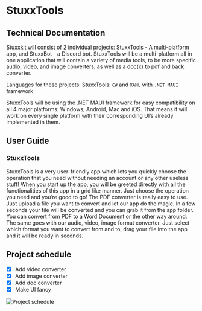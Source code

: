# StuxxTools

## Technical Documentation

Stuxxkit will consist of 2 individual projects: StuxxTools - A multi-platform 
app, and StuxxBot - a Discord bot.
StuxxTools will be a multi-platform all in one application that will contain a 
variety of media tools, to be more specific audio, video, and image converters, as well as a doc(x) to pdf and back converter.

Languages for these projects:
StuxxTools: `C#` and `XAML` with `.NET MAUI` framework

StuxxTools will be using the .NET MAUI framework for easy compatibility on 
all 4 major platforms: Windows, Android, Mac and iOS. That means it will work on 
every single platform with their corresponding UI’s already implemented in them.

## User Guide

### StuxxTools

StuxxTools is a very user-friendly app which lets you quickly choose the 
operation that you need without needing an account or any other useless stuff!
When you start up the app, you will be greeted directly with all the 
functionalities of this app in a grid like manner. Just choose the operation you need and you’re good to go!
The PDF converter is really easy to use. Just upload a file you want 
to convert and let our app do the magic. In a few seconds your file will be 
converted and you can grab it from the app folder. You can convert from PDF to a Word Document or the other way around.
The same goes with our audio, video, image format converter. Just select which format 
you want to convert from and to, drag your file into the app and it will be 
ready in seconds.


## Project schedule

- [X] Add video converter
- [X] Add image converter
- [X] Add doc converter
- [X] Make UI fancy

![Project schedule](https://i.ibb.co/vdR4M5Y/Untitled.png)
